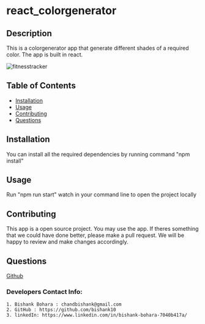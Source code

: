 # react_colorgenerator


## Description
This is a colorgenerator app that generate different shades of a required color. The app is built in react.

![fitnesstracker](../public/fitness.png)

## Table of Contents
* [Installation](#installation)
* [Usage](#usage)
* [Contributing](#contributing)
* [Questions](#questions)

## Installation
You can install all the required dependencies by running command "npm install"

## Usage
Run "npm run start" watch in your command line to open the project locally

## Contributing
This app is a open source project. You may use the app. If theres something that we could have done better, please make a pull request. We will be happy to review and make changes accordingly.

## Questions
<a href="https://github.com/bishank10/react_colorgenerator.git">Github</a>


### Developers Contact Info:
    1. Bishank Bohara : chandbishank@gmail.com
    2. GitHub : https://github.com/bishank10
    3. linkedIn: https://www.linkedin.com/in/bishank-bohara-7040b417a/
